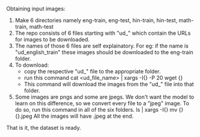 Obtaining input images:

1. Make 6 directories namely eng-train, eng-test, hin-train, hin-test, math-train, math-test
2. The repo consists of 6 files starting with "ud_" which contain the URLs for images to be downloaded.
3. The names of those 6 files are self explainatory. For eg: if the name is "ud_english_train" these images should be downloaded to the eng-train folder.
4. To download: 
    -   copy the respective "ud_" file to the appropriate folder.
    -   run this command 
            cat <ud_file_name> | xargs -I{} -P 20 wget {}
    - This command will download the images from the "ud_" file into that folder.
5. Some images are pngs and some are jpegs. We don't want the model to learn on this difference, so we convert every file to a "jpeg" image.
    To do so, run this command in all of the six folders.
        ls | xargs -I{} mv {} {}.jpeg
    All the images will have .jpeg at the end. 
    
That is it, the dataset is ready.
